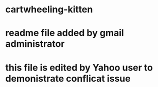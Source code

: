 # cartwheeling-kitten
# readme file added by gmail administrator

# this file is edited by Yahoo user to demonistrate conflicat issue 

